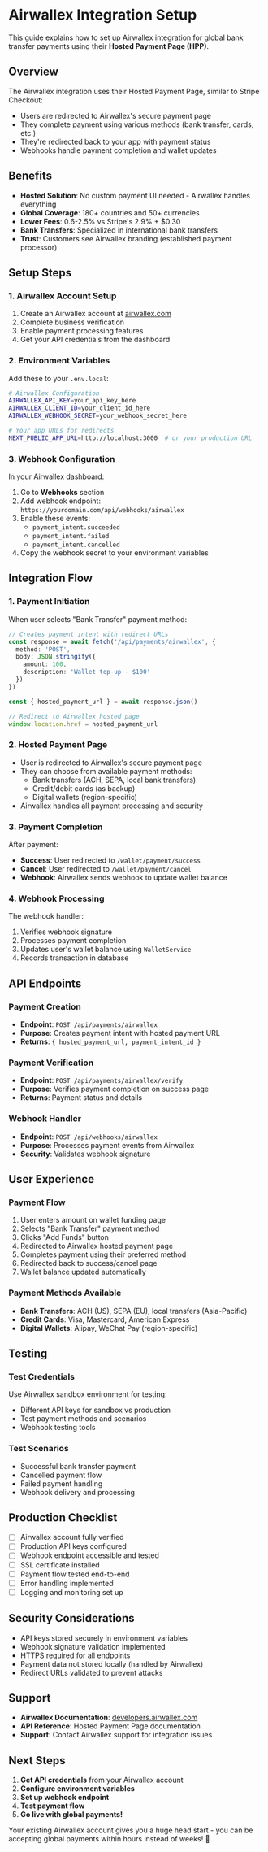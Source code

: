 # Airwallex Integration Setup

This guide explains how to set up Airwallex integration for global bank transfer payments using their **Hosted Payment Page (HPP)**.

## Overview

The Airwallex integration uses their Hosted Payment Page, similar to Stripe Checkout:
- Users are redirected to Airwallex's secure payment page
- They complete payment using various methods (bank transfer, cards, etc.)
- They're redirected back to your app with payment status
- Webhooks handle payment completion and wallet updates

## Benefits

- **Hosted Solution**: No custom payment UI needed - Airwallex handles everything
- **Global Coverage**: 180+ countries and 50+ currencies
- **Lower Fees**: 0.6-2.5% vs Stripe's 2.9% + $0.30
- **Bank Transfers**: Specialized in international bank transfers
- **Trust**: Customers see Airwallex branding (established payment processor)

## Setup Steps

### 1. Airwallex Account Setup

1. Create an Airwallex account at [airwallex.com](https://airwallex.com)
2. Complete business verification
3. Enable payment processing features
4. Get your API credentials from the dashboard

### 2. Environment Variables

Add these to your `.env.local`:

```bash
# Airwallex Configuration
AIRWALLEX_API_KEY=your_api_key_here
AIRWALLEX_CLIENT_ID=your_client_id_here
AIRWALLEX_WEBHOOK_SECRET=your_webhook_secret_here

# Your app URLs for redirects
NEXT_PUBLIC_APP_URL=http://localhost:3000  # or your production URL
```

### 3. Webhook Configuration

In your Airwallex dashboard:

1. Go to **Webhooks** section
2. Add webhook endpoint: `https://yourdomain.com/api/webhooks/airwallex`
3. Enable these events:
   - `payment_intent.succeeded`
   - `payment_intent.failed`
   - `payment_intent.cancelled`
4. Copy the webhook secret to your environment variables

## Integration Flow

### 1. Payment Initiation

When user selects "Bank Transfer" payment method:

```typescript
// Creates payment intent with redirect URLs
const response = await fetch('/api/payments/airwallex', {
  method: 'POST',
  body: JSON.stringify({ 
    amount: 100, 
    description: 'Wallet top-up - $100' 
  })
})

const { hosted_payment_url } = await response.json()

// Redirect to Airwallex hosted page
window.location.href = hosted_payment_url
```

### 2. Hosted Payment Page

- User is redirected to Airwallex's secure payment page
- They can choose from available payment methods:
  - Bank transfers (ACH, SEPA, local bank transfers)
  - Credit/debit cards (as backup)
  - Digital wallets (region-specific)
- Airwallex handles all payment processing and security

### 3. Payment Completion

After payment:
- **Success**: User redirected to `/wallet/payment/success`
- **Cancel**: User redirected to `/wallet/payment/cancel`
- **Webhook**: Airwallex sends webhook to update wallet balance

### 4. Webhook Processing

The webhook handler:
1. Verifies webhook signature
2. Processes payment completion
3. Updates user's wallet balance using `WalletService`
4. Records transaction in database

## API Endpoints

### Payment Creation
- **Endpoint**: `POST /api/payments/airwallex`
- **Purpose**: Creates payment intent with hosted payment URL
- **Returns**: `{ hosted_payment_url, payment_intent_id }`

### Payment Verification
- **Endpoint**: `POST /api/payments/airwallex/verify`
- **Purpose**: Verifies payment completion on success page
- **Returns**: Payment status and details

### Webhook Handler
- **Endpoint**: `POST /api/webhooks/airwallex`
- **Purpose**: Processes payment events from Airwallex
- **Security**: Validates webhook signature

## User Experience

### Payment Flow
1. User enters amount on wallet funding page
2. Selects "Bank Transfer" payment method
3. Clicks "Add Funds" button
4. Redirected to Airwallex hosted payment page
5. Completes payment using their preferred method
6. Redirected back to success/cancel page
7. Wallet balance updated automatically

### Payment Methods Available
- **Bank Transfers**: ACH (US), SEPA (EU), local transfers (Asia-Pacific)
- **Credit Cards**: Visa, Mastercard, American Express
- **Digital Wallets**: Alipay, WeChat Pay (region-specific)

## Testing

### Test Credentials
Use Airwallex sandbox environment for testing:
- Different API keys for sandbox vs production
- Test payment methods and scenarios
- Webhook testing tools

### Test Scenarios
- Successful bank transfer payment
- Cancelled payment flow
- Failed payment handling
- Webhook delivery and processing

## Production Checklist

- [ ] Airwallex account fully verified
- [ ] Production API keys configured
- [ ] Webhook endpoint accessible and tested
- [ ] SSL certificate installed
- [ ] Payment flow tested end-to-end
- [ ] Error handling implemented
- [ ] Logging and monitoring set up

## Security Considerations

- API keys stored securely in environment variables
- Webhook signature validation implemented
- HTTPS required for all endpoints
- Payment data not stored locally (handled by Airwallex)
- Redirect URLs validated to prevent attacks

## Support

- **Airwallex Documentation**: [developers.airwallex.com](https://developers.airwallex.com)
- **API Reference**: Hosted Payment Page documentation
- **Support**: Contact Airwallex support for integration issues

## Next Steps

1. **Get API credentials** from your Airwallex account
2. **Configure environment variables**
3. **Set up webhook endpoint**
4. **Test payment flow**
5. **Go live with global payments!**

Your existing Airwallex account gives you a huge head start - you can be accepting global payments within hours instead of weeks! 🚀 